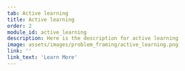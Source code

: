 ```yaml
---
tab: Active learning
title: Active learning
order: 2
module_id: active_learning
description: Here is the description for active learning
image: assets/images/problem_framing/active_learning.png
link: ''
link_text: 'Learn More'
---
```

